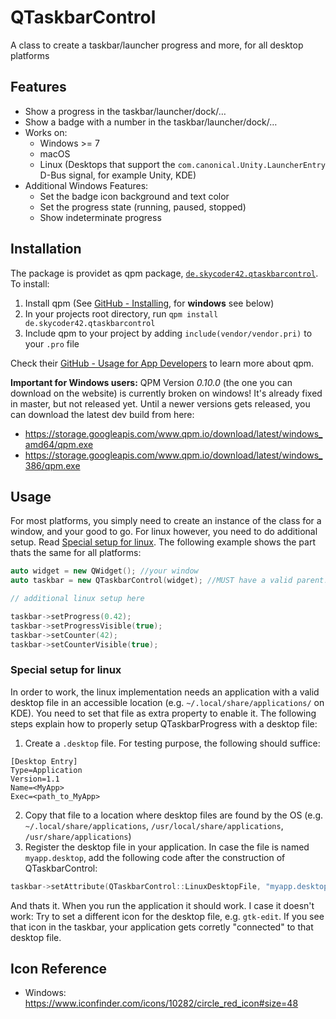 # QTaskbarControl
A class to create a taskbar/launcher progress and more, for all desktop platforms

## Features
- Show a progress in the taskbar/launcher/dock/…
- Show a badge with a number in the taskbar/launcher/dock/…
- Works on:
	- Windows >= 7
	- macOS
	- Linux (Desktops that support the `com.canonical.Unity.LauncherEntry` D-Bus signal, for example Unity, KDE)
- Additional Windows Features:
	- Set the badge icon background and text color
	- Set the progress state (running, paused, stopped)
	- Show indeterminate progress

## Installation
The package is providet as qpm package, [`de.skycoder42.qtaskbarcontrol`](https://www.qpm.io/packages/de.skycoder42.qtaskbarcontrol/index.html). To install:

1. Install qpm (See [GitHub - Installing](https://github.com/Cutehacks/qpm/blob/master/README.md#installing), for **windows** see below)
2. In your projects root directory, run `qpm install de.skycoder42.qtaskbarcontrol`
3. Include qpm to your project by adding `include(vendor/vendor.pri)` to your `.pro` file

Check their [GitHub - Usage for App Developers](https://github.com/Cutehacks/qpm/blob/master/README.md#usage-for-app-developers) to learn more about qpm.

**Important for Windows users:** QPM Version *0.10.0* (the one you can download on the website) is currently broken on windows! It's already fixed in master, but not released yet. Until a newer versions gets released, you can download the latest dev build from here:
- https://storage.googleapis.com/www.qpm.io/download/latest/windows_amd64/qpm.exe
- https://storage.googleapis.com/www.qpm.io/download/latest/windows_386/qpm.exe

## Usage
For most platforms, you simply need to create an instance of the class for a window, and your good to go. For linux however, you need to do additional setup. Read [Special setup for linux](#special-setup-for-linux). The following example shows the part thats the same for all platforms:

```cpp
auto widget = new QWidget(); //your window
auto taskbar = new QTaskbarControl(widget); //MUST have a valid parent!

// additional linux setup here

taskbar->setProgress(0.42);
taskbar->setProgressVisible(true);
taskbar->setCounter(42);
taskbar->setCounterVisible(true);
```

### Special setup for linux
In order to work, the linux implementation needs an application with a valid desktop file in an accessible location (e.g. `~/.local/share/applications/` on KDE). You need to set that file as extra property to enable it. The following steps explain how to properly setup QTaskbarProgress with a desktop file:

1. Create a `.desktop` file. For testing purpose, the following should suffice:
```.desktop
[Desktop Entry]
Type=Application
Version=1.1
Name=<MyApp>
Exec=<path_to_MyApp>
```
2. Copy that file to a location where desktop files are found by the OS (e.g. `~/.local/share/applications`, `/usr/local/share/applications`, `/usr/share/applications`)
3. Register the desktop file in your application. In case the file is named `myapp.desktop`, add the following code after the construction of QTaskbarControl:
```cpp
taskbar->setAttribute(QTaskbarControl::LinuxDesktopFile, "myapp.desktop");
```

And thats it. When you run the application it should work. I case it doesn't work: Try to set a different icon for the desktop file, e.g. `gtk-edit`. If you see that icon in the taskbar, your application gets corretly "connected" to that desktop file.

## Icon Reference
- Windows: https://www.iconfinder.com/icons/10282/circle_red_icon#size=48
